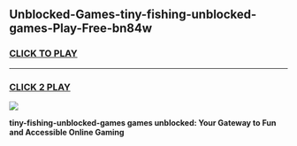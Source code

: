 
## Unblocked-Games-tiny-fishing-unblocked-games-Play-Free-bn84w
<h3>
<a href="https://premium76.site?title=tiny-fishing-unblocked-games&ref=19M">CLICK TO PLAY</a></h3>
<hr>

<h3>
<a href="https://premium76.site?title=tiny-fishing-unblocked-games&ref=19M">CLICK 2 PLAY</a>
  
</h3>

<a href="https://premium76.site?title=tiny-fishing-unblocked-games&ref=19M"><img src="https://clearcache.store/games.png"></a>


**tiny-fishing-unblocked-games games unblocked: Your Gateway to Fun and Accessible Online Gaming**
